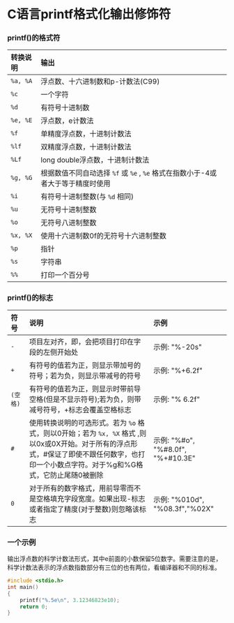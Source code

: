 # C语言printf格式化输出修饰符
### printf()的格式符
|转换说明  |	输出
|:--|:--|
| `%a, %A` |	浮点数、十六进制数和p-计数法(C99)
| `%c` |	一个字符
| `%d` |	有符号十进制数
| `%e, %E` |	浮点数，e计数法
| `%f`  |	单精度浮点数，十进制计数法
| `%lf` | 双精度浮点数，十进制计数法
| `%Lf` | long double浮点数，十进制计数法
| `%g, %G` 	| 根据数值不同自动选择 `%f` 或 `%e` , `%e` 格式在指数小于-4或者大于等于精度时使用
| `%i` | 	有符号十进制整数(与 `%d` 相同)
| `%u` |	无符号十进制整数
| `%o` |	无符号八进制整数
| `%x, %X` |	使用十六进制数0f的无符号十六进制整数
| `%p` |	指针
| `%s` |	字符串
| `%%` | 	打印一个百分号  
### printf()的标志
|符号|说明|示例|
|:--|:--|:--
| `-` |项目左对齐，即，会把项目打印在字段的左侧开始处| 示例: "%-20s"
| `+` |有符号的值若为正，则显示带加号的符号；若为负，则显示带减号的符号|示例: "%+6.2f"
| `(空格) `|有符号的值若为正，则显示时带前导空格(但是不显示符号);若为负，则带减号符号，+标志会覆盖空格标志|示例: "% 6.2f"
| `#` |使用转换说明的可选形式。若为 `%o` 格式，则以0开始；若为 `%x, %X` 格式 ,则以0x或0X开始。对于所有的浮点形式，#保证了即使不跟任何数字，也打印一个小数点字符。对于%g和%G格式，它防止尾随0被删除|示例: "%#o", "%#8.0f", "%+#10.3E"
| `0` | 对于所有的数字格式，用前导零而不是空格填充字段宽度。如果出现-标志或者指定了精度(对于整数)则忽略该标志|示例: "%010d", "%08.3f","%02X"
### 一个示例
输出浮点数的科学计数法形式，其中e前面的小数保留5位数字。需要注意的是，科学计数法表示的浮点数指数部分有三位的也有两位，看编译器和不同的标准。
```c
#include <stdio.h> 
int main()
{ 
	printf("%.5e\n", 3.12346823e10);
	return 0; 
}
```
